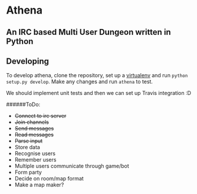 Athena
======
An IRC based Multi User Dungeon written in Python
-------------------------------------------------

Developing
-------------------
To develop athena, clone the repository, set up a [virtualenv](http://www.virtualenv.org/en/latest/) and run `python setup.py develop`. Make any changes and run `athena` to test.

We should implement unit tests and then we can set up Travis integration :D

######ToDo:
+ ~~Connect to irc server~~
+ ~~Join channels~~
+ ~~Send messages~~
+ ~~Read messages~~
+ ~~Parse input~~
+ Store data
+ Recognise users
+ Remember users
+ Multiple users communicate through game/bot
+ Form party
+ Decide on room/map format
+ Make a map maker?
